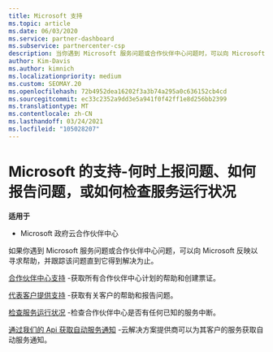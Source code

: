 ```yaml
---
title: Microsoft 支持
ms.topic: article
ms.date: 06/03/2020
ms.service: partner-dashboard
ms.subservice: partnercenter-csp
description: 当你遇到 Microsoft 服务问题或合作伙伴中心问题时，可以向 Microsoft 反映以寻求帮助，并跟踪该问题直到它得到解决为止。
author: Kim-Davis
ms.author: kimnich
ms.localizationpriority: medium
ms.custom: SEOMAY.20
ms.openlocfilehash: 72b4952dea16202f3a3b74a295a0c636152cb4cd
ms.sourcegitcommit: ec33c2352a9dd3e5a941f0f42ff1e8d256bb2399
ms.translationtype: MT
ms.contentlocale: zh-CN
ms.lasthandoff: 03/24/2021
ms.locfileid: "105028207"
---
```

# <a name="support-from-microsoft---when-to-escalate-issues-how-to-report-them-or-how-to-check-service-health"></a>Microsoft 的支持-何时上报问题、如何报告问题，或如何检查服务运行状况

**适用于**

- Microsoft 政府云合作伙伴中心

如果你遇到 Microsoft 服务问题或合作伙伴中心问题，可以向 Microsoft 反映以寻求帮助，并跟踪该问题直到它得到解决为止。

[合作伙伴中心支持](report-problems-with-partner-center.md) -获取所有合作伙伴中心计划的帮助和创建票证。

[代表客户提供支持](report-problems-on-behalf-of-a-customer.md) -获取有关客户的帮助和报告问题。

[检查服务运行状况](check-service-health.md) -检查合作伙伴中心是否有任何已知的服务中断。

[通过我们的 Api 获取自动服务通知](get-automated-service-notifications-with-our-apis.md) -云解决方案提供商可以为其客户的服务获取自动服务通知。


 

 



